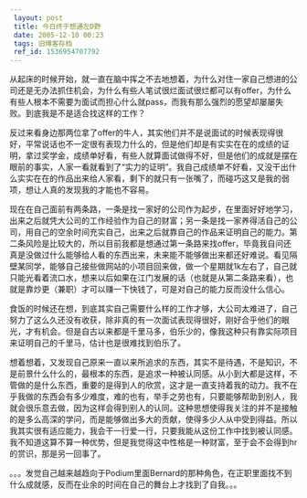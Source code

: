 ```yaml
---
 layout: post
 title: 今日终于想通左D野
 date: 2005-12-10 00:23
 tags: 旧博客存档
 ref_id: 1536954707792
---
```

从起床的时候开始，就一直在脑中挥之不去地想着，为什么对住一家自己想进的公司还是无办法抓住机会，为什么有些人笔试很烂面试很烂都可以有offer，为什么有些人根本不需要为面试而担心什么就pass，而我有那么强烈的愿望却屡屡失败。到底我是不是适合找这样的工作？



反过来看身边那两位拿了offer的牛人，其实他们并不是说面试的时候表现得很好，平常说话也不一定很有表现力什么的，但是他们却是有实实在在的成绩的证明，拿过奖学金，成绩单好看，有些人就算面试做得不好，但是他们的成就是摆在眼前的事实，人家一看就看到了“实力的证明”。我自己成绩单不好看，又没干出什么实实在在的作品出来给人家看，剩下的就只有一张嘴了，而碰巧这又是我的弱项，想让人真的发现我的才能也不容易。



现在在自己面前有两条路，一条是找一家好的公司作为起步，在里面好好地学习，出来之后就凭大公司的工作经验作为自己的财富；另一条是找一家养得活自己的公司，用自己的空余时间充实自己，出来之后就靠自己的作品来证明自己的能力。第二条风险是比较大的，所以目前我都是想通过第一条路来找offer，毕竟我自问还真是没做过什么能够给人看的东西出来，未来能不能够做出来都还好难说。看见隔壁某同学，能够自己接些做网站的小项目回来做，做一个星期就1k左右了，自己就只能光看着流口水，想来以后如果在江门发展的话（也就是从第二条路来看），也就是靠炒更（兼职）才可以赚一下快钱了，可是对自己的能力反而没什么信心。



食饭的时候还在想，到底其实自己需要什么样的工作才够，大公司太难进了，自己努力了这么久还没有收获，除非真的有一次面试表现得很好，刚好合乎他们的眼光，才有机会。但是自古以来都是千里马多，伯乐少的，像我这种只有靠实际项目来证明自己的千里马，估计也是很难找到伯乐了。



想着想着，又发现自己原来一直以来所追求的东西，其实不是待遇，不是知识，不是前景什么什么的，最根本的东西，是追求一种被认同感。从小到大都是这样，不管做的是什么东西，重要的是得到人的欣赏，这才是一直支持着我的动力。我不在乎我做的东西会有多少难度，难的也有，举手之劳也有，只要能够帮助到别人，我就会很乐意去做，因为这样会得到别人的认同。这种思想使得我关注的并不是接触的是多么高深的学问，而是能够做出多大的贡献，使得多少人从中受到得益。所以我其实很有适应能力，我会干一行爱一行，只要我能从这份工作中找到被认同感。我不知道这算不算一种优势，但是我觉得这中性格是一种财富，至于会不会得到hr的赏识，那是另一回事了。



。。。发觉自己越来越趋向于Podium里面Bernard的那种角色，在正职里面找不到什么成就感，反而在业余的时间在自己的舞台上才找到了自我。。。

